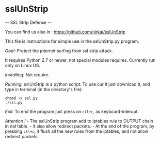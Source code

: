 # sslUnStrip
-- SSL Strip Defense --

You can find us also in :
https://github.com/nirkai/sslUnStrip

This file is instructions for simple use in the sslUnStrip.py program.

_Goal:_ Protect the ןnternet surfing from ssl strip attack.

It requires Python 2.7 or newer, not special modules requires.
Currently run only on Linux OS.

_Installing:_
	Not require.

_Running:_
	sslUnStrip is a python script.
	To use our it just download it, and type in terminal (in the directory's file):

	chmod +x ssl.py
	./ssl.py

_Exit:_
	To end the program just press on `ctl+c`, as keyboard-interupt.

_Attention !_
	-	The sslUnStrip program add to iptables rule to OUTPUT chain in nat table.
	-	It also allow redirect packets.
	-	At the end of the program, by pressing `ctl+c`, it flush all the new rules from the iptables, and not allow redirect packets.

